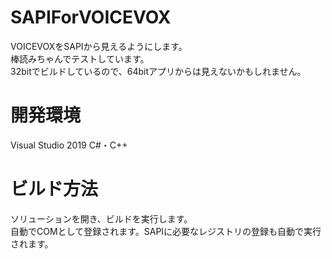 # SAPIForVOICEVOX
VOICEVOXをSAPIから見えるようにします。  
棒読みちゃんでテストしています。  
32bitでビルドしているので、64bitアプリからは見えないかもしれません。

# 開発環境
Visual Studio 2019
C#・C++

# ビルド方法
ソリューションを開き、ビルドを実行します。  
自動でCOMとして登録されます。SAPIに必要なレジストリの登録も自動で実行されます。

